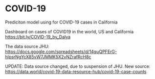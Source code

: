 # COVID-19

Prediciton model using for COVID-19 cases in California


Dashboard on cases of COVID19 in the world, US and California\
https://bit.ly/COVID-19_by_Dalya 

The data source JHU: https://docs.google.com/spreadsheets/d/14quQPFErG-hlpsrNgYcX85vW7JMMK5X2vNZrafRcH8c 

UPDATE: Data source changed, due to suspension of JHU.
New source: https://data.world/covid-19-data-resource-hub/covid-19-case-counts


